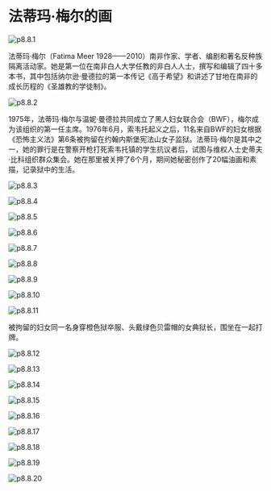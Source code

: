 # 法蒂玛·梅尔的画

![p8.8.1](./images/8.8.1.jpg)

​法蒂玛·梅尔（Fatima Meer 1928——2010）南非作家、学者、编剧和著名反种族隔离活动家。她是第一位在南非白人大学任教的非白人人士，撰写和编辑了四十多本书，其中包括纳尔逊·曼德拉的第一本传记《高于希望》和讲述了甘地在南非的成长历程的《圣雄教的学徒制》。

![p8.8.2](./images/8.8.2.jpg)

1975年，法蒂玛·梅尔与温妮·曼德拉共同成立了黑人妇女联合会（BWF），梅尔成为该组织的第一任主席。1976年6月，索韦托起义之后，11名来自BWF的妇女根据《恐怖主义法》第6条被拘留在约翰内斯堡宪法山女子监狱。法蒂玛·梅尔是其中之一，她的罪行是在警察开枪打死索韦托镇的学生抗议者后，试图与维权人士史蒂夫·比科组织群众集会。她在那里被关押了6个月，期间她秘密创作了20幅油画和素描，记录狱中的生活。

![p8.8.3](./images/8.8.3.jpg)

![p8.8.4](./images/8.8.4.jpg)

![p8.8.5](./images/8.8.5.jpg)

![p8.8.6](./images/8.8.6.jpeg)

![p8.8.7](./images/8.8.7.jpg)

![p8.8.8](./images/8.8.8.jpg)

![p8.8.9](./images/8.8.9.jpg)

![p8.8.10](./images/8.8.10.jpg)

![p8.8.11](./images/8.8.11.jpg)

被拘留的妇女同一名身穿橙色狱卒服、头戴绿色贝雷帽的女典狱长，围坐在一起打牌。

![p8.8.12](./images/8.8.12.jpg)

![p8.8.13](./images/8.8.13.jpg)

![p8.8.14](./images/8.8.14.jpg)

![p8.8.15](./images/8.8.15.jpg)

![p8.8.16](./images/8.8.16.jpg)

![p8.8.17](./images/8.8.17.jpg)

![p8.8.18](./images/8.8.18.jpg)

![p8.8.19](./images/8.8.19.jpg)

![p8.8.20](./images/8.8.20.jpg)
